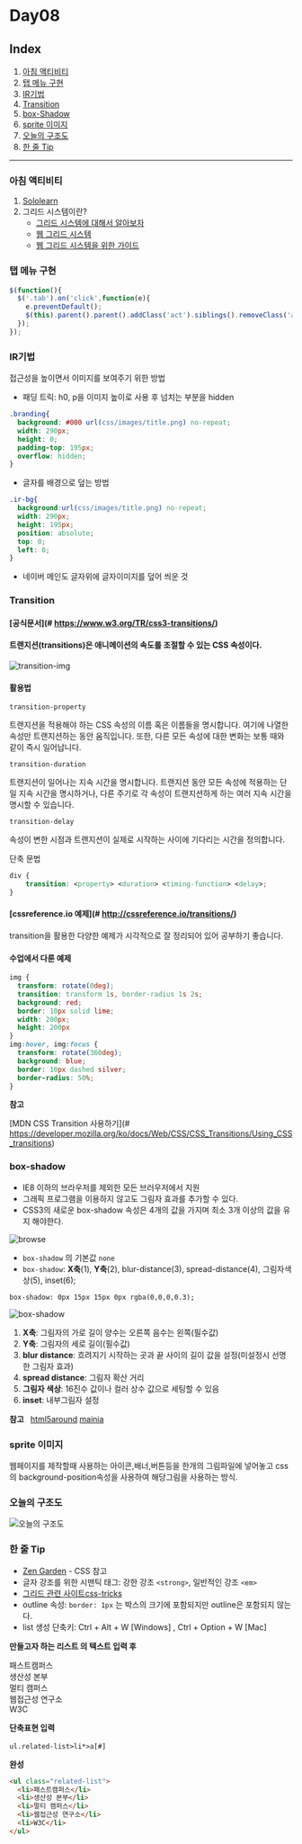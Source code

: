 
# Day08  

## Index  

1. [아침 액티비티](#아침액티비티)
2. [탭 메뉴 구현](#탭메뉴구현)
3. [IR기법](#ir법)
4. [Transition](#transition)
5. [box-Shadow](#box-shadow)  
6. [sprite 이미지](#sprite이미지)
7. [오늘의 구조도](#오늘의구조도)
8. [한 줄 Tip](#한줄tip)  

---

### 아침 액티비티    

   1. [Sololearn](https://www.sololearn.com/Courses/)  
   2. 그리드 시스템이란?
      - [그리드 시스템에 대해서 알아보자](http://inmoon99.tistory.com/m/34)
      - [웹 그리드 시스템](https://github.com/yamoo9/PSD2HTML-CSS/wiki/%EC%9B%B9-%EA%B7%B8%EB%A6%AC%EB%93%9C-%EC%8B%9C%EC%8A%A4%ED%85%9C)
      - [웹 그리드 시스템을 위한 가이드](http://slowalk.tistory.com/2270)   

### 탭 메뉴 구현  

```javascript
$(function(){    
  $('.tab').on('click',function(e){      
    e.preventDefault();      
    $(this).parent().parent().addClass('act').siblings().removeClass('act');
  });  
});
```

### IR기법

접근성을 높이면서 이미지를 보여주기 위한 방법

   * 패딩 트릭: h0, p을 이미지 높이로 사용 후 넘치는 부분을 hidden  

   ```css
   .branding{
     background: #000 url(css/images/title.png) no-repeat;
     width: 290px;
     height: 0;
     padding-top: 195px;
     overflow: hidden;
   }
   ```  

   * 글자를 배경으로 덮는 방법  

   ```css
   .ir-bg{
     background:url(css/images/title.png) no-repeat;
     width: 290px;
     height: 195px;
     position: absolute;
     top: 0;
     left: 0;
   }
   ```  
 * 네이버 메인도 글자위에 글자이미지를 덮어 씌운 것


### Transition  

#### [공식문서](# https://www.w3.org/TR/css3-transitions/)
#### 트랜지션(transitions)은 애니메이션의 속도를 조절할 수 있는 CSS 속성이다.

![transition-img](https://cloud.githubusercontent.com/assets/13896252/22286890/020e875e-e334-11e6-9a6c-9887946d04fb.png)

#### 활용법
`transition-property`

트랜지션을 적용해야 하는 CSS 속성의 이름 혹은 이름들을 명시합니다. 여기에 나열한 속성만 트랜지션하는 동안 움직입니다. 또한, 다른 모든 속성에 대한 변화는 보통 때와 같이 즉시 일어납니다.

`transition-duration`

트랜지션이 일어나는 지속 시간을 명시합니다. 트랜지션 동안 모든 속성에 적용하는 단일 지속 시간을 명시하거나, 다른 주기로 각 속성이 트랜지션하게 하는 여러 지속 시간을 명시할 수 있습니다.

`transition-delay`

속성이 변한 시점과 트랜지션이 실제로 시작하는 사이에 기다리는 시간을 정의합니다.

단축 문법
```css
div {
    transition: <property> <duration> <timing-function> <delay>;
}
```

#### [cssreference.io 예제](# http://cssreference.io/transitions/)
transition을 활용한 다양한 예제가 시각적으로 잘 정리되어 있어 공부하기 좋습니다.

#### 수업에서 다룬 예제
```css
img {
  transform: rotate(0deg);
  transition: transform 1s, border-radius 1s 2s;
  background: red;
  border: 10px solid lime;
  width: 200px;
  height: 200px
}
img:hover, img:focus {
  transform: rotate(360deg);
  background: blue;
  border: 10px dashed silver;
  border-radius: 50%;
}
```

**참고**

[MDN CSS Transition 사용하기](# https://developer.mozilla.org/ko/docs/Web/CSS/CSS_Transitions/Using_CSS_transitions)

### box-shadow    

- IE8 이하의 브라우저를 제외한 모든 브러우저에서 지원  
- 그래픽 프로그램을 이용하지 않고도 그림자 효과를 추가할 수 있다.  
- CSS3의 새로운 box-shadow 속성은 4개의 값을 가지며 최소 3개 이상의 값을 유지 해야한다.  

![browse](https://cloud.githubusercontent.com/assets/13896252/22287736/4cf3fe40-e337-11e6-824c-08cbf799e2c4.png)  

* `box-shadow` 의 기본값 `none`
* `box-shadow`: **X축**(1), **Y축**(2), blur-distance(3), spread-distance(4), 그림자색상(5), inset(6);
```
box-shadow: 0px 15px 15px 0px rgba(0,0,0,0.3);                       
```  

![box-shadow](https://cloud.githubusercontent.com/assets/13896252/22287706/22f102dc-e337-11e6-9d5d-995fa7ffe65d.png)

1. **X축**: 그림자의 가로 길이 양수는 오른쪽 음수는 왼쪽(필수값)
2. **Y축**: 그림자의 세로 길이(필수값)
3. **blur distance**: 흐려지기 시작하는 곳과 끝 사이의 길이 값을 설정(미설정시 선명한 그림자 효과)
4. **spread distance**: 그림자 확산 거리
5. **그림자 색상**: 16진수 값이나 컬러 상수 값으로 세팅할 수 있음
6. **inset**: 내부그림자 설정

**참고**  
[html5around](http://html5around.com/wordpress/tutorials/css-box-shadow/)
[mainia](http://mainia.tistory.com/3511)  

### sprite 이미지      

 웹페이지를 제작할때 사용하는 아이콘,배너,버튼등을 한개의 그림파일에 넣어놓고
 css의 background-position속성을 사용하여 해당그림을 사용하는 방식.  

### 오늘의 구조도  
![오늘의 구조도](https://cloud.githubusercontent.com/assets/13896252/22288255/7045cf66-e339-11e6-885c-cfae0b8c013b.png)

### 한 줄 Tip  
   * [Zen Garden](http://www.csszengarden.com/) - CSS 참고  
   * 글자 강조를 위한 시맨틱 태그: 강한 강조 `<strong>`, 일반적인 강조 `<em>`  
   * [그리드 관련 사이트css-tricks](https://css-tricks.com/snippets/css/complete-guide-grid/)    
   * outline 속성: `border: 1px` 는 박스의 크기에 포함되지만 outline은 포함되지 않는다.    
   * list 생성 단축키: Ctrl + Alt + W [Windows] , Ctrl + Option + W [Mac]     

**만들고자 하는 리스트 의 텍스트 입력 후**  

패스트캠퍼스  
생산성 본부  
멀티 캠퍼스  
웹접근성 연구소  
W3C  

**단축표현 입력**  

`ul.related-list>li*>a[#]`  

**완성**  

```html  
<ul class="related-list">
  <li>패스트캠퍼스</li>
  <li>생산성 본부</li>
  <li>멀티 캠퍼스</li>
  <li>웹접근성 연구소</li>
  <li>W3C</li>
</ul>
```  
